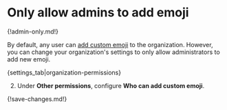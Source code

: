 # Only allow admins to add emoji

{!admin-only.md!}

By default, any user can [add custom emoji](/help/add-custom-emoji) to the
organization. However, you can change your organization's settings to only
allow administrators to add new emoji.

{settings_tab|organization-permissions}

2. Under **Other permissions**, configure **Who can add custom emoji**.

{!save-changes.md!}
